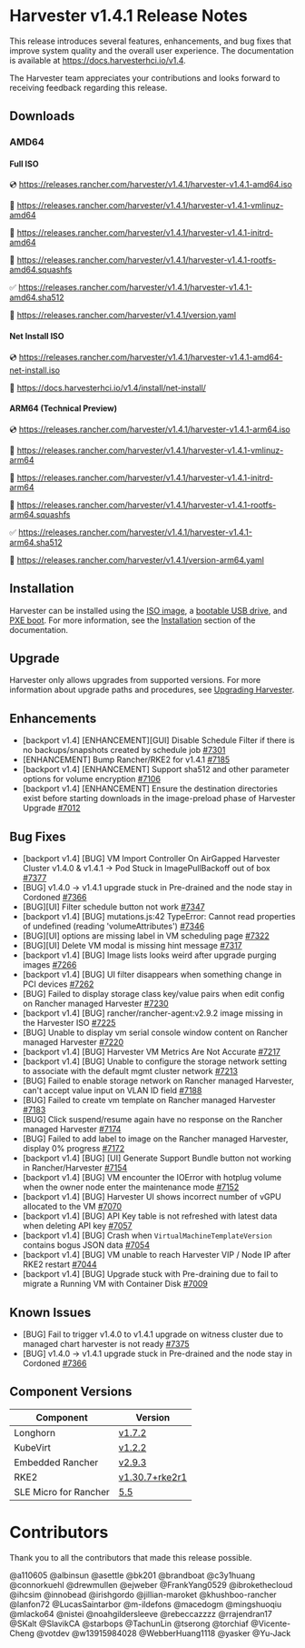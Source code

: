 # Harvester v1.4.1 Release Notes

This release introduces several features, enhancements, and bug fixes that improve system quality and the overall user experience. The documentation is available at https://docs.harvesterhci.io/v1.4.

The Harvester team appreciates your contributions and looks forward to receiving feedback regarding this release.

## Downloads

### AMD64

#### Full ISO

:cd: https://releases.rancher.com/harvester/v1.4.1/harvester-v1.4.1-amd64.iso

:file_folder: https://releases.rancher.com/harvester/v1.4.1/harvester-v1.4.1-vmlinuz-amd64

:file_folder: https://releases.rancher.com/harvester/v1.4.1/harvester-v1.4.1-initrd-amd64

:file_folder: https://releases.rancher.com/harvester/v1.4.1/harvester-v1.4.1-rootfs-amd64.squashfs

:white_check_mark: https://releases.rancher.com/harvester/v1.4.1/harvester-v1.4.1-amd64.sha512

:memo: https://releases.rancher.com/harvester/v1.4.1/version.yaml


#### Net Install ISO

:cd: https://releases.rancher.com/harvester/v1.4.1/harvester-v1.4.1-amd64-net-install.iso

:memo: https://docs.harvesterhci.io/v1.4/install/net-install/


#### ARM64 (Technical Preview)

:cd: https://releases.rancher.com/harvester/v1.4.1/harvester-v1.4.1-arm64.iso

:file_folder: https://releases.rancher.com/harvester/v1.4.1/harvester-v1.4.1-vmlinuz-arm64

:file_folder: https://releases.rancher.com/harvester/v1.4.1/harvester-v1.4.1-initrd-arm64

:file_folder: https://releases.rancher.com/harvester/v1.4.1/harvester-v1.4.1-rootfs-arm64.squashfs

:white_check_mark: https://releases.rancher.com/harvester/v1.4.1/harvester-v1.4.1-arm64.sha512

:memo: https://releases.rancher.com/harvester/v1.4.1/version-arm64.yaml



## Installation

Harvester can be installed using the [ISO image](https://docs.harvesterhci.io/v1.4/install/index), a [bootable USB drive](https://docs.harvesterhci.io/v1.4/install/usb-install), and [PXE boot](https://docs.harvesterhci.io/v1.4/install/pxe-boot-install). For more information, see the [Installation](https://docs.harvesterhci.io/v1.4/install/requirements) section of the documentation.


## Upgrade

Harvester only allows upgrades from supported versions. For more information about upgrade paths and procedures, see [Upgrading Harvester](https://docs.harvesterhci.io/v1.4/upgrade/index).



## Enhancements


- [backport v1.4] [ENHANCEMENT][GUI] Disable Schedule Filter if there is no backups/snapshots created by schedule job [#7301](https://github.com/harvester/harvester/issues/7301)
- [ENHANCEMENT] Bump Rancher/RKE2 for v1.4.1 [#7185](https://github.com/harvester/harvester/issues/7185)
- [backport v1.4] [ENHANCEMENT] Support sha512 and other parameter options for volume encryption [#7106](https://github.com/harvester/harvester/issues/7106)
- [backport v1.4] [ENHANCEMENT] Ensure the destination directories exist before starting downloads in the image-preload phase of Harvester Upgrade [#7012](https://github.com/harvester/harvester/issues/7012)


## Bug Fixes


- [backport v1.4] [BUG] VM Import Controller On AirGapped Harvester Cluster v1.4.0 & v1.4.1 -> Pod Stuck in ImagePullBackoff out of box [#7377](https://github.com/harvester/harvester/issues/7377)
- [BUG] v1.4.0 -> v1.4.1 upgrade stuck in Pre-drained and the node stay in Cordoned [#7366](https://github.com/harvester/harvester/issues/7366)
- [BUG][UI] Filter schedule button not work [#7347](https://github.com/harvester/harvester/issues/7347)
- [backport v1.4] [BUG] mutations.js:42 TypeError: Cannot read properties of undefined (reading 'volumeAttributes') [#7346](https://github.com/harvester/harvester/issues/7346)
- [BUG][UI] options are missing label in VM scheduling page  [#7322](https://github.com/harvester/harvester/issues/7322)
- [BUG][UI] Delete VM modal is missing hint message  [#7317](https://github.com/harvester/harvester/issues/7317)
- [backport v1.4] [BUG] Image lists looks weird after upgrade purging images [#7266](https://github.com/harvester/harvester/issues/7266)
- [backport v1.4] [BUG] UI filter disappears when something change in PCI devices [#7262](https://github.com/harvester/harvester/issues/7262)
- [BUG] Failed to display storage class key/value pairs when edit config on Rancher managed Harvester [#7230](https://github.com/harvester/harvester/issues/7230)
- [backport v1.4] [BUG] rancher/rancher-agent:v2.9.2 image missing in the Harvester ISO [#7225](https://github.com/harvester/harvester/issues/7225)
- [BUG] Unable to display vm serial console window content on Rancher managed Harvester  [#7220](https://github.com/harvester/harvester/issues/7220)
- [backport v1.4] [BUG] Harvester VM Metrics Are Not Accurate [#7217](https://github.com/harvester/harvester/issues/7217)
- [backport v1.4] [BUG] Unable to configure the storage network setting to associate with the default mgmt cluster network [#7213](https://github.com/harvester/harvester/issues/7213)
- [BUG] Failed to enable storage network on Rancher managed Harvester, can't accept value input on VLAN ID field [#7188](https://github.com/harvester/harvester/issues/7188)
- [BUG] Failed to create vm template on Rancher managed Harvester [#7183](https://github.com/harvester/harvester/issues/7183)
- [BUG] Click suspend/resume again have no response on the Rancher managed Harvester [#7174](https://github.com/harvester/harvester/issues/7174)
- [BUG] Failed to add label to image on the Rancher managed Harvester, display 0% progress  [#7172](https://github.com/harvester/harvester/issues/7172)
- [backport v1.4] [BUG] [UI] Generate Support Bundle button not working in Rancher/Harvester [#7154](https://github.com/harvester/harvester/issues/7154)
- [backport v1.4] [BUG] VM encounter the IOError with hotplug volume when the owner node enter the maintenance mode [#7152](https://github.com/harvester/harvester/issues/7152)
- [backport v1.4] [BUG] Harvester UI shows incorrect number of vGPU allocated to the VM [#7070](https://github.com/harvester/harvester/issues/7070)
- [backport v1.4] [BUG] API Key table is not refreshed with latest data when deleting API key [#7057](https://github.com/harvester/harvester/issues/7057)
- [backport v1.4] [BUG] Crash when `VirtualMachineTemplateVersion` contains bogus JSON data [#7054](https://github.com/harvester/harvester/issues/7054)
- [backport v1.4] [BUG]  VM unable to reach Harvester VIP / Node IP after RKE2 restart [#7044](https://github.com/harvester/harvester/issues/7044)
- [backport v1.4] [BUG] Upgrade  stuck with Pre-draining due to fail to migrate a Running VM with Container Disk [#7009](https://github.com/harvester/harvester/issues/7009)


## Known Issues

- [BUG] Fail to trigger v1.4.0 to v1.4.1 upgrade on witness cluster due to managed chart harvester is not ready [#7375](https://github.com/harvester/harvester/issues/7375)
- [BUG] v1.4.0 -> v1.4.1 upgrade stuck in Pre-drained and the node stay in Cordoned [#7366](https://github.com/harvester/harvester/issues/7366)



## Component Versions

| Component | Version |
| --- | --- |
| Longhorn | [v1.7.2](https://github.com/longhorn/longhorn/releases/tag/v1.7.2) |
| KubeVirt | [v1.2.2](https://github.com/kubevirt/kubevirt/releases/tag/v1.2.2) |
| Embedded Rancher | [v2.9.3](https://github.com/rancher/rancher/releases/tag/v2.9.3) |
| RKE2 | [v1.30.7+rke2r1](https://github.com/rancher/rke2/releases/tag/v1.30.7%2Brke2r1) |
| SLE Micro for Rancher | [5.5](https://github.com/harvester/os2/releases/tag/v1.4-20241226)|

# Contributors

Thank you to all the contributors that made this release possible.

@a110605
@albinsun
@asettle
@bk201
@brandboat
@c3y1huang
@connorkuehl
@drewmullen
@ejweber
@FrankYang0529
@ibrokethecloud
@ihcsim
@innobead
@irishgordo
@jillian-maroket
@khushboo-rancher
@lanfon72
@LucasSaintarbor
@m-ildefons
@macedogm
@mingshuoqiu
@mlacko64
@nistei
@noahgildersleeve
@rebeccazzzz
@rrajendran17
@SKalt
@SlavikCA
@starbops
@TachunLin
@tserong
@torchiaf
@Vicente-Cheng
@votdev
@w13915984028
@WebberHuang1118
@yasker
@Yu-Jack
